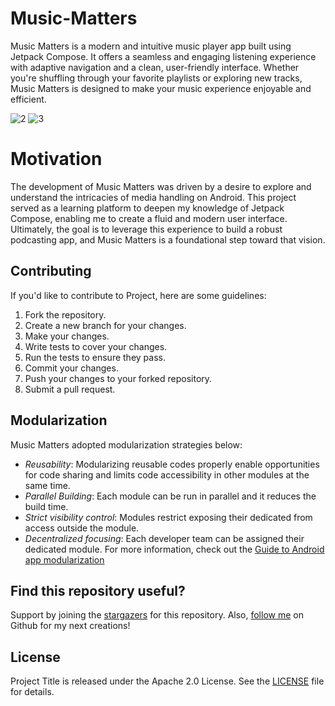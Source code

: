# **Music-Matters**

Music Matters is a modern and intuitive music player app built using Jetpack Compose. It offers a seamless and engaging listening experience with adaptive navigation and a clean, user-friendly interface. Whether you're shuffling through your favorite playlists or exploring new tracks, Music Matters is designed to make your music experience enjoyable and efficient.

![2](https://github.com/user-attachments/assets/aac4ae8f-4d0d-4a04-8104-15180c35162e)
![3](https://github.com/user-attachments/assets/4056a5e8-e36f-472a-92b9-d1f335d22b3a)

# **Motivation**

The development of Music Matters was driven by a desire to explore and understand the intricacies of media handling on Android. This project served as a learning platform to deepen my knowledge of Jetpack Compose, enabling me to create a fluid and modern user interface. Ultimately, the goal is to leverage this experience to build a robust podcasting app, and Music Matters is a foundational step toward that vision. 

## **Contributing**

If you'd like to contribute to Project, here are some guidelines:

1. Fork the repository.
2. Create a new branch for your changes.
3. Make your changes.
4. Write tests to cover your changes.
5. Run the tests to ensure they pass.
6. Commit your changes.
7. Push your changes to your forked repository.
8. Submit a pull request.

## **Modularization**

Music Matters adopted modularization strategies below: 
* *Reusability*: Modularizing reusable codes properly enable opportunities for code sharing and limits code accessibility in other modules at the same time.
* *Parallel Building*: Each module can be run in parallel and it reduces the build time.
* *Strict visibility control*: Modules restrict exposing their dedicated from access outside the module.
* *Decentralized focusing*: Each developer team can be assigned their dedicated module.
For more information, check out the [Guide to Android app modularization](https://developer.android.com/topic/modularization) 

## **Find this repository useful?**

Support by joining the [stargazers](https://github.com/Odhiambo-Michael-Allan/music-matters/stargazers) for this repository.
Also, [follow me](https://github.com/Odhiambo-Michael-Allan) on Github for my next creations!

## **License**

Project Title is released under the Apache 2.0 License. See the [LICENSE](https://www.apache.org/licenses/LICENSE-2.0) file for details.

